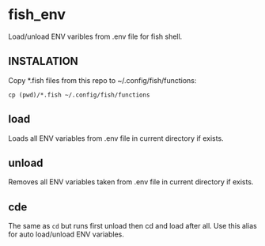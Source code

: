 # fish_env

Load/unload ENV varibles from .env file for fish shell.

## INSTALATION

Copy *.fish files from this repo to ~/.config/fish/functions:

```fish
cp (pwd)/*.fish ~/.config/fish/functions
```

## load

Loads all ENV variables from .env file in current directory if exists.

## unload

Removes all ENV variables taken from .env file in current directory if exists.

## cde

The same as `cd` but runs first unload then cd and load after all.
Use this alias for auto load/unload ENV variables.
